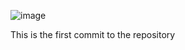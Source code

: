 
![image](https://github.com/AbdelatifAitBara/ProjectA/assets/82835348/56fb5d95-5971-49ab-872e-7973b21d330d)

This is the first commit to the repository

